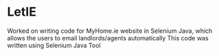 # LetIE

Worked on writing code for MyHome.ie website in Selenium Java, which allows the users to email landlords/agents automatically This code was written using Selenium Java Tool

